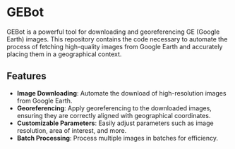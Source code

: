 # GEBot

GEBot is a powerful tool for downloading and georeferencing GE (Google Earth) images. This repository contains the code necessary to automate the process of fetching high-quality images from Google Earth and accurately placing them in a geographical context.

## Features

- **Image Downloading**: Automate the download of high-resolution images from Google Earth.
- **Georeferencing**: Apply georeferencing to the downloaded images, ensuring they are correctly aligned with geographical coordinates.
- **Customizable Parameters**: Easily adjust parameters such as image resolution, area of interest, and more.
- **Batch Processing**: Process multiple images in batches for efficiency.